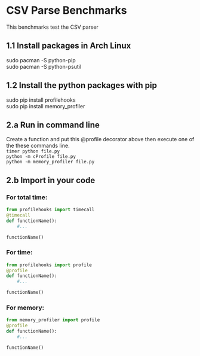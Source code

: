 # CSV Parse Benchmarks
This benchmarks test the CSV parser

## 1.1 Install packages in Arch Linux
sudo pacman -S python-pip<br>
sudo pacman -S python-psutil<br>

## 1.2 Install the python packages with pip
sudo pip install profilehooks<br>
sudo pip install memory_profiler<br>

## 2.a Run in command line
Create a function and put this @profile decorator above then execute
one of the these commands line.<br>
`timer python file.py`<br>
`python -m cProfile file.py`<br>
`python -m memory_profiler file.py`<br>

## 2.b Import in your code

### For total time:
```python
from profilehooks import timecall
@timecall
def functionName():
	#...

functionName()
```

### For time:
```python
from profilehooks import profile
@profile
def functionName():
	#...

functionName()
```

### For memory:
```python
from memory_profiler import profile
@profile
def functionName():
	#...

functionName()
```

